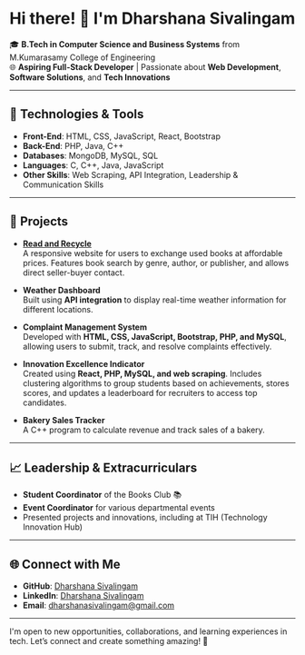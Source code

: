 # Hi there! 👋 I'm Dharshana Sivalingam

🎓 **B.Tech in Computer Science and Business Systems** from M.Kumarasamy College of Engineering  
🌐 **Aspiring Full-Stack Developer** | Passionate about **Web Development**, **Software Solutions**, and **Tech Innovations**

---

## 🔧 Technologies & Tools
- **Front-End**: HTML, CSS, JavaScript, React, Bootstrap
- **Back-End**: PHP, Java, C++
- **Databases**: MongoDB, MySQL, SQL
- **Languages**: C, C++, Java, JavaScript
- **Other Skills**: Web Scraping, API Integration, Leadership & Communication Skills

---

## 💼 Projects
- **[Read and Recycle](#)**  
  A responsive website for users to exchange used books at affordable prices. Features book search by genre, author, or publisher, and allows direct seller-buyer contact.

- **Weather Dashboard**  
  Built using **API integration** to display real-time weather information for different locations.

- **Complaint Management System**  
  Developed with **HTML, CSS, JavaScript, Bootstrap, PHP, and MySQL**, allowing users to submit, track, and resolve complaints effectively.

- **Innovation Excellence Indicator**  
  Created using **React, PHP, MySQL, and web scraping**. Includes clustering algorithms to group students based on achievements, stores scores, and updates a leaderboard for recruiters to access top candidates.

- **Bakery Sales Tracker**  
  A C++ program to calculate revenue and track sales of a bakery.

---

## 📈 Leadership & Extracurriculars
- **Student Coordinator** of the Books Club 📚
- **Event Coordinator** for various departmental events
- Presented projects and innovations, including at TIH (Technology Innovation Hub)

---

## 🌐 Connect with Me
- **GitHub**: [Dharshana Sivalingam](https://github.com/dharshana-s)
- **LinkedIn**: [Dharshana Sivalingam](https://www.linkedin.com/in/dharshana-sivalingamam-aa120125a/)
- **Email**: dharshanasivalingam@gmail.com

---

I'm open to new opportunities, collaborations, and learning experiences in tech. Let’s connect and create something amazing! 🚀
